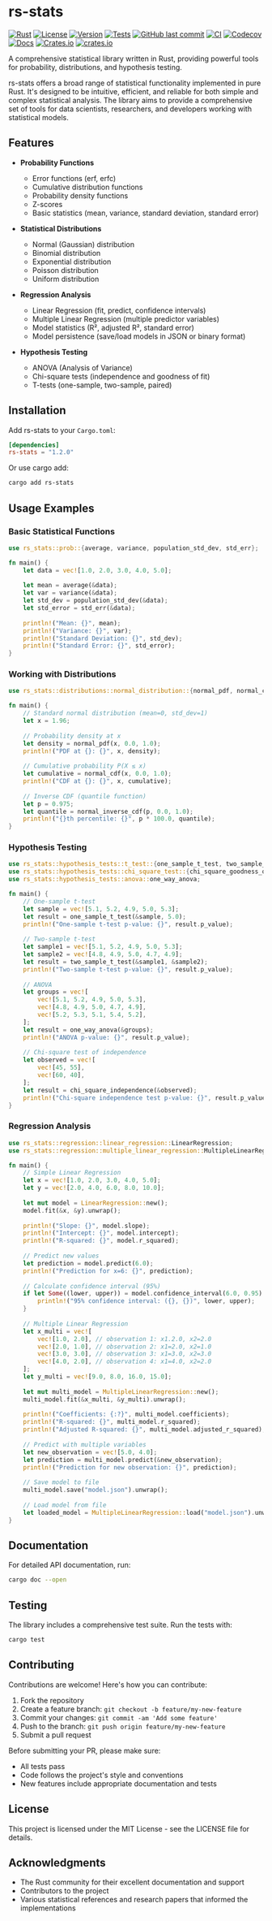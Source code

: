 # rs-stats

[![Rust](https://img.shields.io/badge/rust-1.56%2B-orange.svg)](https://www.rust-lang.org/)
[![License](https://img.shields.io/badge/license-MIT-blue.svg)](LICENSE)
[![Version](https://img.shields.io/badge/version-1.2.0-green.svg)](https://crates.io/crates/rs-stats)
[![Tests](https://img.shields.io/badge/tests-passing-brightgreen.svg)](https://github.com/lsh0x/rs-stats/actions)
[![GitHub last commit](https://img.shields.io/github/last-commit/lsh0x/rs-stats)](https://github.com/lsh0x/rs-stats/commits/main)
[![CI](https://github.com/lsh0x/rs-stats/workflows/CI/badge.svg)](https://github.com/lsh0x/rs-stats/actions)
[![Codecov](https://codecov.io/gh/lsh0x/rs-stats/branch/main/graph/badge.svg)](https://codecov.io/gh/lsh0x/rs-stats)
[![Docs](https://docs.rs/rs-stats/badge.svg)](https://docs.rs/rs-stats)
[![Crates.io](https://img.shields.io/crates/v/rs-stats.svg)](https://crates.io/crates/rs-stats)
[![crates.io](https://img.shields.io/crates/d/rs-stats)](https://crates.io/crates/rs-stats)

A comprehensive statistical library written in Rust, providing powerful tools for probability, distributions, and hypothesis testing.


rs-stats offers a broad range of statistical functionality implemented in pure Rust. It's designed to be intuitive, efficient, and reliable for both simple and complex statistical analysis. The library aims to provide a comprehensive set of tools for data scientists, researchers, and developers working with statistical models.

## Features

- **Probability Functions**
  - Error functions (erf, erfc)
  - Cumulative distribution functions
  - Probability density functions
  - Z-scores
  - Basic statistics (mean, variance, standard deviation, standard error)

- **Statistical Distributions**
  - Normal (Gaussian) distribution
  - Binomial distribution
  - Exponential distribution
  - Poisson distribution
  - Uniform distribution

- **Regression Analysis**
  - Linear Regression (fit, predict, confidence intervals)
  - Multiple Linear Regression (multiple predictor variables)
  - Model statistics (R², adjusted R², standard error)
  - Model persistence (save/load models in JSON or binary format)

- **Hypothesis Testing**
  - ANOVA (Analysis of Variance)
  - Chi-square tests (independence and goodness of fit)
  - T-tests (one-sample, two-sample, paired)

## Installation

Add rs-stats to your `Cargo.toml`:

```toml
[dependencies]
rs-stats = "1.2.0"
```

Or use cargo add:

```bash
cargo add rs-stats
```

## Usage Examples

### Basic Statistical Functions

```rust
use rs_stats::prob::{average, variance, population_std_dev, std_err};

fn main() {
    let data = vec![1.0, 2.0, 3.0, 4.0, 5.0];
    
    let mean = average(&data);
    let var = variance(&data);
    let std_dev = population_std_dev(&data);
    let std_error = std_err(&data);
    
    println!("Mean: {}", mean);
    println!("Variance: {}", var);
    println!("Standard Deviation: {}", std_dev);
    println!("Standard Error: {}", std_error);
}
```

### Working with Distributions

```rust
use rs_stats::distributions::normal_distribution::{normal_pdf, normal_cdf, normal_inverse_cdf};

fn main() {
    // Standard normal distribution (mean=0, std_dev=1)
    let x = 1.96;
    
    // Probability density at x
    let density = normal_pdf(x, 0.0, 1.0);
    println!("PDF at {}: {}", x, density);
    
    // Cumulative probability P(X ≤ x)
    let cumulative = normal_cdf(x, 0.0, 1.0);
    println!("CDF at {}: {}", x, cumulative);
    
    // Inverse CDF (quantile function)
    let p = 0.975;
    let quantile = normal_inverse_cdf(p, 0.0, 1.0);
    println!("{}th percentile: {}", p * 100.0, quantile);
}
```

### Hypothesis Testing

```rust
use rs_stats::hypothesis_tests::t_test::{one_sample_t_test, two_sample_t_test};
use rs_stats::hypothesis_tests::chi_square_test::{chi_square_goodness_of_fit, chi_square_independence};
use rs_stats::hypothesis_tests::anova::one_way_anova;

fn main() {
    // One-sample t-test
    let sample = vec![5.1, 5.2, 4.9, 5.0, 5.3];
    let result = one_sample_t_test(&sample, 5.0);
    println!("One-sample t-test p-value: {}", result.p_value);
    
    // Two-sample t-test
    let sample1 = vec![5.1, 5.2, 4.9, 5.0, 5.3];
    let sample2 = vec![4.8, 4.9, 5.0, 4.7, 4.9];
    let result = two_sample_t_test(&sample1, &sample2);
    println!("Two-sample t-test p-value: {}", result.p_value);
    
    // ANOVA
    let groups = vec![
        vec![5.1, 5.2, 4.9, 5.0, 5.3],
        vec![4.8, 4.9, 5.0, 4.7, 4.9],
        vec![5.2, 5.3, 5.1, 5.4, 5.2],
    ];
    let result = one_way_anova(&groups);
    println!("ANOVA p-value: {}", result.p_value);
    
    // Chi-square test of independence
    let observed = vec![
        vec![45, 55],
        vec![60, 40],
    ];
    let result = chi_square_independence(&observed);
    println!("Chi-square independence test p-value: {}", result.p_value);
}
```

### Regression Analysis

```rust
use rs_stats::regression::linear_regression::LinearRegression;
use rs_stats::regression::multiple_linear_regression::MultipleLinearRegression;

fn main() {
    // Simple Linear Regression
    let x = vec![1.0, 2.0, 3.0, 4.0, 5.0];
    let y = vec![2.0, 4.0, 6.0, 8.0, 10.0];
    
    let mut model = LinearRegression::new();
    model.fit(&x, &y).unwrap();
    
    println!("Slope: {}", model.slope);
    println!("Intercept: {}", model.intercept);
    println!("R-squared: {}", model.r_squared);
    
    // Predict new values
    let prediction = model.predict(6.0);
    println!("Prediction for x=6: {}", prediction);
    
    // Calculate confidence interval (95%)
    if let Some((lower, upper)) = model.confidence_interval(6.0, 0.95) {
        println!("95% confidence interval: ({}, {})", lower, upper);
    }
    
    // Multiple Linear Regression
    let x_multi = vec![
        vec![1.0, 2.0], // observation 1: x1.2.0, x2=2.0
        vec![2.0, 1.0], // observation 2: x1=2.0, x2=1.0
        vec![3.0, 3.0], // observation 3: x1=3.0, x2=3.0
        vec![4.0, 2.0], // observation 4: x1=4.0, x2=2.0
    ];
    let y_multi = vec![9.0, 8.0, 16.0, 15.0];
    
    let mut multi_model = MultipleLinearRegression::new();
    multi_model.fit(&x_multi, &y_multi).unwrap();
    
    println!("Coefficients: {:?}", multi_model.coefficients);
    println!("R-squared: {}", multi_model.r_squared);
    println!("Adjusted R-squared: {}", multi_model.adjusted_r_squared);
    
    // Predict with multiple variables
    let new_observation = vec![5.0, 4.0];
    let prediction = multi_model.predict(&new_observation);
    println!("Prediction for new observation: {}", prediction);
    
    // Save model to file
    multi_model.save("model.json").unwrap();
    
    // Load model from file
    let loaded_model = MultipleLinearRegression::load("model.json").unwrap();
}
```

## Documentation

For detailed API documentation, run:

```bash
cargo doc --open
```

## Testing

The library includes a comprehensive test suite. Run the tests with:

```bash
cargo test
```

## Contributing

Contributions are welcome! Here's how you can contribute:

1. Fork the repository
2. Create a feature branch: `git checkout -b feature/my-new-feature`
3. Commit your changes: `git commit -am 'Add some feature'`
4. Push to the branch: `git push origin feature/my-new-feature`
5. Submit a pull request

Before submitting your PR, please make sure:
- All tests pass
- Code follows the project's style and conventions
- New features include appropriate documentation and tests

## License

This project is licensed under the MIT License - see the LICENSE file for details.

## Acknowledgments

- The Rust community for their excellent documentation and support
- Contributors to the project
- Various statistical references and research papers that informed the implementations
